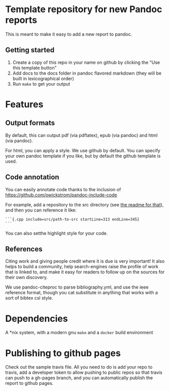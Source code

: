 # Template repository for new Pandoc reports

This is meant to make it easy to add a new report to pandoc.

## Getting started

1. Create a copy of this repo in your name on github by clicking the "Use this template button" 
1. Add docs to the docs folder in pandoc flavored markdown (they will be built in lexicographical order)
1. Run `make` to get your output

# Features

## Output formats

By default, this can output pdf (via pdflatex), epub (via pandoc) and html (via pandoc).

For html, you can apply a style. We use github by default. You can specify
your own pandoc template if you like, but by default the github template is used.

## Code annotation

You can easily annotate code thanks to the inclusion of https://github.com/owickstrom/pandoc-include-code

For example, add a repository to the src directory (see [the readme for that](src/README.md)), and then you can reference it like:

````
```{.cpp include=src/path-to-src startLine=313 endLine=345}
```
````

You can also setthe highlight style for your code.

## References

Citing work and giving people credit where it is due is very important! It also helps to build a community, help search-engines raise the profile of work that is linked to, and make it easy for readers to follow up on the sources for their own discovery.

We use pandoc-citeproc to parse bibliography.yml, and use the ieee reference format, though you cat substitute in anything that works with a sort of bibtex csl style.

# Dependencies

A \*nix system, with a modern gnu `make` and a `docker` build environment

# Publishing to github pages

Check out the sample travis file. All you need to do is add your repo to travis,
add a developer token to allow pushing to public repos so that travis can
push to a gh-pages branch, and you can automatically publish the report to
github pages.

